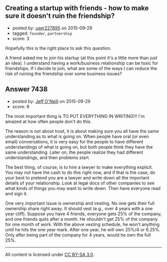## Creating a startup with friends - how to make sure it doesn't ruin the friendship?

- posted by: [user227895](https://stackexchange.com/users/4661295/user227895) on 2015-09-29
- tagged: `founder`, `partnership`
- score: 3

Hopefully this is the right place to ask this question.

A friend asked me to join his startup (at this point it's a little more than just an idea). I understand having a work/business relationship can be toxic for friendships. If I decide to join, what are some of the ways I can reduce the risk of ruining the friendship over some business issues?


## Answer 7438

- posted by: [Jeff O'Neill](https://stackexchange.com/users/46273/jeff-o-neill) on 2015-09-29
- score: 8

The most important thing is TO PUT EVERYTHING IN WRITING!!!  I'm amazed at how often people don't do this.

The reason is not about trust, it is about making sure you all have the same understanding as to what is going on.  When people have oral (or even email) conversations, it is very easy for the people to have different understandings of what is going on, but both people think they have the same understanding.  Later on, the people realize they had different understandings, and then problems start.

The best thing, of course, is to hire a lawyer to make everything explicit.  You may not have the cash to do this right now, and if that is the case, do your best to pretend you are a lawyer and write down all the important details of your relationship.  Look at legal docs of other companies to see what kinds of things you may want to write down.  Then have everyone read and sign it.

One very important issue is ownership and vesting.  No one gets their full ownership share right away.  It should vest (e.g., over 4 years with a one year cliff).  Suppose you have 4 friends, everyone gets 25% of the company, and one friends quits after a month.  He shouldn't get 25% of the company for one month of work.  With the above vesting schedule, he won't anything until he hits the one year mark.  After one year, he will own 25%/4 or 6.25%.  Only after being part of the company for 4 years, would he own the full 25%.



---

All content is licensed under [CC BY-SA 3.0](https://creativecommons.org/licenses/by-sa/3.0/).
